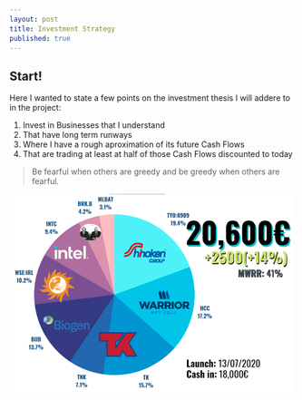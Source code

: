 ```yaml
---
layout: post
title: Investment Strategy
published: true
---
```

## Start!

Here I wanted to state a few points on the investment thesis I will addere to in the project:

1. Invest in Businesses that I understand
2. That have long term runways
3. Where I have a rough aproximation of its future Cash Flows
4. That are trading at least at half of those Cash Flows discounted to today


> Be fearful when others are greedy and be greedy when others are fearful.


![Image description](/images/SAEP9.png)

